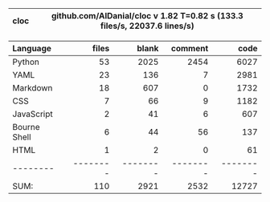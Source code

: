 cloc|github.com/AlDanial/cloc v 1.82  T=0.82 s (133.3 files/s, 22037.6 lines/s)
--- | ---

Language|files|blank|comment|code
:-------|-------:|-------:|-------:|-------:
Python|53|2025|2454|6027
YAML|23|136|7|2981
Markdown|18|607|0|1732
CSS|7|66|9|1182
JavaScript|2|41|6|607
Bourne Shell|6|44|56|137
HTML|1|2|0|61
--------|--------|--------|--------|--------
SUM:|110|2921|2532|12727
